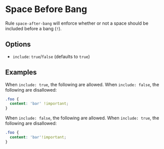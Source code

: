 # Space Before Bang

Rule `space-after-bang` will enforce whether or not a space should be included before a bang (`!`).

## Options

* `include`: `true`/`false` (defaults to `true`)

## Examples

When `include: true`, the following are allowed. When `include: false`, the following are disallowed:

```scss
.foo {
  content: 'bar' !important;
}
```

When `include: false`, the following are allowed. When `include: true`, the following are disallowed:

```scss
.foo {
  content: 'bar'!important;
}
```
